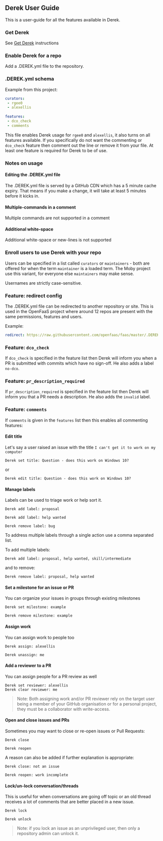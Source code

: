 ## Derek User Guide

This is a user-guide for all the features available in Derek.

### Get Derek

See [Get Derek](./GET.md) instructions

### Enable Derek for a repo

Add a .DEREK.yml file to the repository.

### .DEREK.yml schema

Example from this project:

```yaml
curators:
 - rgee0
 - alexellis
 
features:
 - dco_check
 - comments
```

This file enables Derek usage for `rgee0` and `alexellis`, it also turns on all features available. If you specifically do not want the commenting or `dco_check` feature then comment out the line or remove it from your file. At least one feature is required for Derek to be of use.

### Notes on usage

#### Editing the .DEREK.yml file

The .DEREK.yml file is served by a GitHub CDN which has a 5 minute cache expiry. That means if you make a change, it will take at least 5 minutes before it kicks in.

#### Multiple-commands in a comment

Multiple commands are not supported in a comment

#### Additional white-space

Additional white-space or new-lines is not supported

### Enroll users to use Derek with your repo

Users can be specified in a list called `curators` or `maintainers` - both are offered for when the term `maintainer` is a loaded term. The Moby project use this variant, for everyone else `maintainers` may make sense.

Usernames are strictly case-sensitive.

### Feature: redirect config

The .DEREK.yml file can be redirected to another repository or site. This is used in the OpenFaaS project where around 12 repos are present with the same permissions, features and users.

Example:

```yaml
redirect: https://raw.githubusercontent.com/openfaas/faas/master/.DEREK.yml
```

### Feature: `dco_check`

If `dco_check` is specified in the feature list then Derek will inform you when a PR is submitted with commits which have no sign-off. He also adds a label `no-dco`.

### Feature: `pr_description_required`

If `pr_description_required` is specified in the feature list then Derek will inform you that a PR needs a description. He also adds the `invalid` label.

### Feature: `comments`

If `comments` is given in the `features` list then this enables all commenting features:

#### Edit title


Let's say a user raised an issue with the title `I can't get it to work on my computer`

```
Derek set title: Question - does this work on Windows 10?
```
or
```
Derek edit title: Question - does this work on Windows 10?
```

#### Manage labels

Labels can be used to triage work or help sort it.

```
Derek add label: proposal
```
```
Derek add label: help wanted
```
```
Derek remove label: bug
```

To address multiple labels through a single action use a comma separated list.

To add multiple labels:
```
Derek add label: proposal, help wanted, skill/intermediate
```

and to remove:
```
Derek remove label: proposal, help wanted
```

#### Set a milestone for an issue or PR

You can organize your issues in groups through existing milestones

```
Derek set milestone: example
```
```
Derek remove milestone: example
```

#### Assign work

You can assign work to people too

```
Derek assign: alexellis
```
```
Derek unassign: me
```

#### Add a reviewer to a PR

You can assign people for a PR review as well

```
Derek set reviewer: alexellis
Derek clear reviewer: me
```

> Note: Both assigning work and/or PR reviewer rely on the target user being a member of your GitHub organisation or for a personal project, they must be a collaborator with write-access.

#### Open and close issues and PRs

Sometimes you may want to close or re-open issues or Pull Requests:

```
Derek close
```
```
Derek reopen
```

A reason can also be added if further explanation is appropriate:

```
Derek close: not an issue
```
```
Derek reopen: work incomplete
```

#### Lock/un-lock conversation/threads

This is useful for when conversations are going off topic or an old thread receives a lot of comments that are better placed in a new issue. 

```
Derek lock
```
```
Derek unlock
```

> Note: if you lock an issue as an unprivileged user, then only a repository admin can unlock it.

